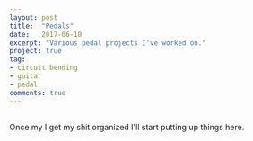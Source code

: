 ```yaml
---
layout: post
title:  "Pedals"
date:   2017-06-10
excerpt: "Various pedal projects I've worked on."
project: true
tag:
- circuit bending
- guitar
- pedal
comments: true
---
```


## 

Once my I get my shit organized I'll start putting up things here.